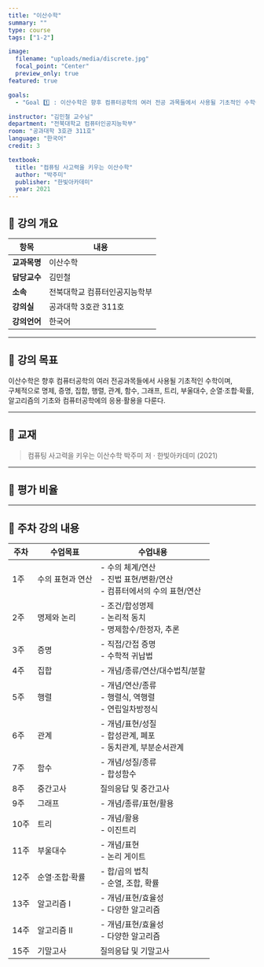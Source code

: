 ```yaml
---
title: "이산수학"
summary: ""
type: course
tags: ["1-2"]

image:
  filename: "uploads/media/discrete.jpg"
  focal_point: "Center"
  preview_only: true
featured: true

goals:
  - "Goal 1️⃣ : 이산수학은 향후 컴퓨터공학의 여러 전공 과목들에서 사용될 기초적인 수학이며 구체적으로 명제, 증명, 집합, 행렬, 관계, 함수, 그래프, 트리, 부울대수, 순열/조합/확률, 알고리즘의 기초와 컴퓨터공학의 응용/활용을 다룬다."

instructor: "김민철 교수님"
department: "전북대학교 컴퓨터인공지능학부"
room: "공과대학 3호관 311호"
language: "한국어"
credit: 3

textbook:
  title: "컴퓨팅 사고력을 키우는 이산수학"
  author: "박주미"
  publisher: "한빛아카데미"
  year: 2021
---
```


<!--more-->

## 📘 강의 개요

| 항목 | 내용 |
|------|------|
| **교과목명** | 이산수학 |
| **담당교수** | 김민철 |
| **소속** | 전북대학교 컴퓨터인공지능학부 |
| **강의실** | 공과대학 3호관 311호 |
| **강의언어** | 한국어 |

---

## 🎯 강의 목표

이산수학은 향후 컴퓨터공학의 여러 전공과목들에서 사용될 기초적인 수학이며,  
구체적으로 명제, 증명, 집합, 행렬, 관계, 함수, 그래프, 트리, 부울대수, 순열·조합·확률,  
알고리즘의 기초와 컴퓨터공학에의 응용·활용을 다룬다.

---

## 📖 교재

> 컴퓨팅 사고력을 키우는 이산수학
> 박주미 저 · 한빛아카데미 (2021)

---

## 🧮 평가 비율

<canvas id="evaluationChart" width="400" height="400"></canvas>

<script src="https://cdn.jsdelivr.net/npm/chart.js"></script>
<script>
const ctx = document.getElementById('evaluationChart');
new Chart(ctx, {
  type: 'pie',
  data: {
    labels: ['중간고사', '기말고사', '출석', '과제물'],
    datasets: [{
      data: [40, 40, 10, 10],
      backgroundColor: ['#ff9aa2', '#9ad0f5', '#b5ead7', '#ffdac1'],
      borderColor: '#222',
      borderWidth: 2
    }]
  },
  options: {
    plugins: {
      legend: {
        position: 'bottom',
        labels: { color: '#ddd', font: { size: 14 } }
      }
    }
  }
});
</script>

---

## 📆 주차 강의 내용

| 주차 | 수업목표 | 수업내용 |
|------|-----------|-----------|
| 1주 | 수의 표현과 연산 | - 수의 체계/연산<br>- 진법 표현/변환/연산<br>- 컴퓨터에서의 수의 표현/연산 |
| 2주 | 명제와 논리 | - 조건/합성명제<br>- 논리적 동치<br>- 명제함수/한정자, 추론 |
| 3주 | 증명 | - 직접/간접 증명<br>- 수학적 귀납법 |
| 4주 | 집합 | - 개념/종류/연산/대수법칙/분할 |
| 5주 | 행렬 | - 개념/연산/종류<br>- 행렬식, 역행렬<br>- 연립일차방정식 |
| 6주 | 관계 | - 개념/표현/성질<br>- 합성관계, 폐포<br>- 동치관계, 부분순서관계 |
| 7주 | 함수 | - 개념/성질/종류<br>- 합성함수 |
| 8주 | 중간고사 | 질의응답 및 중간고사 |
| 9주 | 그래프 | - 개념/종류/표현/활용 |
| 10주 | 트리 | - 개념/활용<br>- 이진트리 |
| 11주 | 부울대수 | - 개념/표현<br>- 논리 게이트 |
| 12주 | 순열·조합·확률 | - 합/곱의 법칙<br>- 순열, 조합, 확률 |
| 13주 | 알고리즘 I | - 개념/표현/효율성<br>- 다양한 알고리즘 |
| 14주 | 알고리즘 II | - 개념/표현/효율성<br>- 다양한 알고리즘 |
| 15주 | 기말고사 | 질의응답 및 기말고사 |